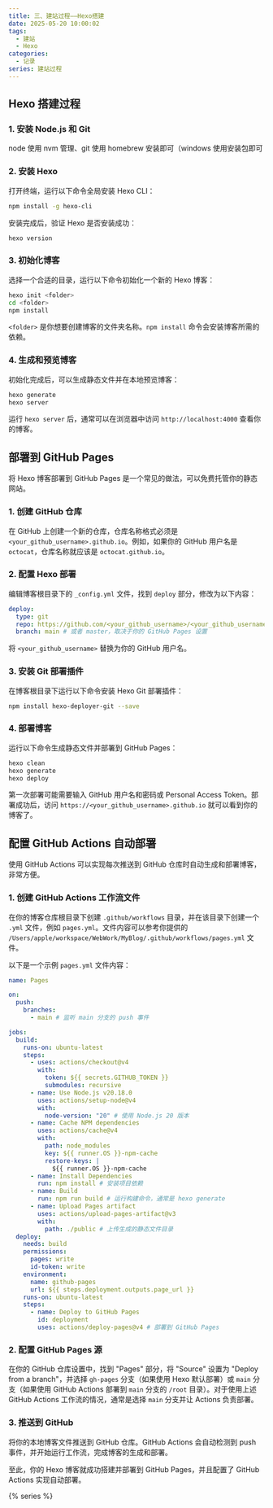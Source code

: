 ```yaml
---
title: 三、建站过程——Hexo搭建
date: 2025-05-20 10:00:02
tags:
  - 建站
  - Hexo
categories:
  - 记录
series: 建站过程
---
```


## Hexo 搭建过程

### 1. 安装 Node.js 和 Git

node 使用 nvm 管理、git 使用 homebrew 安装即可（windows 使用安装包即可

### 2. 安装 Hexo

打开终端，运行以下命令全局安装 Hexo CLI：

```bash
npm install -g hexo-cli
```

安装完成后，验证 Hexo 是否安装成功：

```bash
hexo version
```

### 3. 初始化博客

选择一个合适的目录，运行以下命令初始化一个新的 Hexo 博客：

```bash
hexo init <folder>
cd <folder>
npm install
```

`<folder>` 是你想要创建博客的文件夹名称。`npm install` 命令会安装博客所需的依赖。

### 4. 生成和预览博客

初始化完成后，可以生成静态文件并在本地预览博客：

```bash
hexo generate
hexo server
```

运行 `hexo server` 后，通常可以在浏览器中访问 `http://localhost:4000` 查看你的博客。

## 部署到 GitHub Pages

将 Hexo 博客部署到 GitHub Pages 是一个常见的做法，可以免费托管你的静态网站。

### 1. 创建 GitHub 仓库

在 GitHub 上创建一个新的仓库，仓库名称格式必须是 `<your_github_username>.github.io`。例如，如果你的 GitHub 用户名是 `octocat`，仓库名称就应该是 `octocat.github.io`。

### 2. 配置 Hexo 部署

编辑博客根目录下的 `_config.yml` 文件，找到 `deploy` 部分，修改为以下内容：

```yaml
deploy:
  type: git
  repo: https://github.com/<your_github_username>/<your_github_username>.github.io.git
  branch: main # 或者 master，取决于你的 GitHub Pages 设置
```

将 `<your_github_username>` 替换为你的 GitHub 用户名。

### 3. 安装 Git 部署插件

在博客根目录下运行以下命令安装 Hexo Git 部署插件：

```bash
npm install hexo-deployer-git --save
```

### 4. 部署博客

运行以下命令生成静态文件并部署到 GitHub Pages：

```bash
hexo clean
hexo generate
hexo deploy
```

第一次部署可能需要输入 GitHub 用户名和密码或 Personal Access Token。部署成功后，访问 `https://<your_github_username>.github.io` 就可以看到你的博客了。

## 配置 GitHub Actions 自动部署

使用 GitHub Actions 可以实现每次推送到 GitHub 仓库时自动生成和部署博客，非常方便。

### 1. 创建 GitHub Actions 工作流文件

在你的博客仓库根目录下创建 `.github/workflows` 目录，并在该目录下创建一个 `.yml` 文件，例如 `pages.yml`。文件内容可以参考你提供的 `/Users/apple/workspace/WebWork/MyBlog/.github/workflows/pages.yml` 文件。

以下是一个示例 `pages.yml` 文件内容：

```yaml:/Users/apple/workspace/WebWork/MyBlog/.github/workflows/pages.yml
name: Pages

on:
  push:
    branches:
      - main # 监听 main 分支的 push 事件

jobs:
  build:
    runs-on: ubuntu-latest
    steps:
      - uses: actions/checkout@v4
        with:
          token: ${{ secrets.GITHUB_TOKEN }}
          submodules: recursive
      - name: Use Node.js v20.18.0
        uses: actions/setup-node@v4
        with:
          node-version: "20" # 使用 Node.js 20 版本
      - name: Cache NPM dependencies
        uses: actions/cache@v4
        with:
          path: node_modules
          key: ${{ runner.OS }}-npm-cache
          restore-keys: |
            ${{ runner.OS }}-npm-cache
      - name: Install Dependencies
        run: npm install # 安装项目依赖
      - name: Build
        run: npm run build # 运行构建命令，通常是 hexo generate
      - name: Upload Pages artifact
        uses: actions/upload-pages-artifact@v3
        with:
          path: ./public # 上传生成的静态文件目录
  deploy:
    needs: build
    permissions:
      pages: write
      id-token: write
    environment:
      name: github-pages
      url: ${{ steps.deployment.outputs.page_url }}
    runs-on: ubuntu-latest
    steps:
      - name: Deploy to GitHub Pages
        id: deployment
        uses: actions/deploy-pages@v4 # 部署到 GitHub Pages
```

### 2. 配置 GitHub Pages 源

在你的 GitHub 仓库设置中，找到 "Pages" 部分，将 "Source" 设置为 "Deploy from a branch"，并选择 `gh-pages` 分支（如果使用 Hexo 默认部署）或 `main` 分支（如果使用 GitHub Actions 部署到 `main` 分支的 `/root` 目录）。对于使用上述 GitHub Actions 工作流的情况，通常是选择 `main` 分支并让 Actions 负责部署。

### 3. 推送到 GitHub

将你的本地博客文件推送到 GitHub 仓库。GitHub Actions 会自动检测到 push 事件，并开始运行工作流，完成博客的生成和部署。

至此，你的 Hexo 博客就成功搭建并部署到 GitHub Pages，并且配置了 GitHub Actions 实现自动部署。

{% series %}
